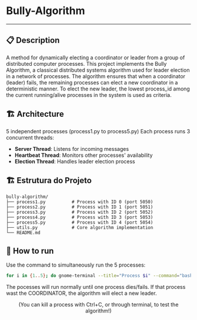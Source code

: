 # Bully-Algorithm

---

## 📋 Description

A method for dynamically electing a coordinator or leader from a group of distributed computer processes.
This project implements the Bully Algorithm, a classical distributed systems algorithm used for leader election in a network of processes. The algorithm ensures that when a coordinator (leader) fails, the remaining processes can elect a new coordinator in a deterministic manner. To elect the new leader, the lowest process_id among the current running/alive processes in the system is used as criteria.

## 🏗️ Architecture

5 independent processes (process1.py to process5.py)
Each process runs 3 concurrent threads:

- **Server Thread**: Listens for incoming messages
- **Heartbeat Thread**: Monitors other processes' availability
- **Election Thread**: Handles leader election process

## 🏗️ Estrutura do Projeto

    bully-algorithm/
    ├── process1.py          # Process with ID 0 (port 5050)
    ├── process2.py          # Process with ID 1 (port 5051)
    ├── process3.py          # Process with ID 2 (port 5052)
    ├── process4.py          # Process with ID 3 (port 5053)
    ├── process5.py          # Process with ID 4 (port 5054)
    ├── utils.py             # Core algorithm implementation
    └── README.md

## 🚀 How to run

Use the command to simultaneously run the 5 processes:
```bash
for i in {1..5}; do gnome-terminal --title="Process $i" --command="bash -c 'python3 process$i.py --id $i; exec bash'": & done
```

The pocesses will run normally until one process dies/fails. If that process wast the COORDINATOR, the algorithm will elect a new leader.
<p align="center">(You can kill a process with Ctrl+C, or through terminal, to test the algorithm!)</p>
 
